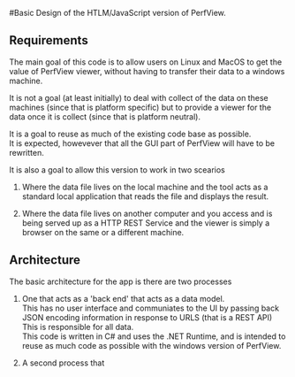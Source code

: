 

#Basic Design of the HTLM/JavaScript version of PerfView.  

## Requirements

The main goal of this code is to allow users on Linux and MacOS to 
get the value of PerfView viewer, without having to transfer their
data to a windows machine.   

It is not a goal (at least initially) to deal with collect of the data
on these machines (since that is platform specific) but to provide a 
viewer for the data once it is collect (since that is platform neutral).

It is a goal to reuse as much of the existing code base as possible.   
It is expected, howevever that all the GUI part of PerfView will have
to be rewritten.   

It is also a goal to allow this version to work in two scearios

   1. Where the data file lives on the local machine and the 
      tool acts as a standard local application that reads the file
      and displays the result.

   2. Where the data file lives on another computer and you access 
      and is being served up as a HTTP REST Service and the viewer
      is simply a browser on the same or a different machine.   

## Architecture

The basic architecture for the app is there are two processes 

   1. One that acts as a 'back end' that acts as a data model.   
    This has no user interface and communiates to the UI by 
	passing back JSON encoding information in response to URLS
	(that is a REST API)  This is responsible for all data.  
	This code is written in C# and uses the .NET Runtime, and
	is intended to reuse as much code as possible with the windows
	version of PerfView.

   2. A second process that 




